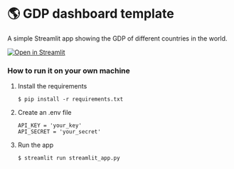 # :earth_americas: GDP dashboard template

A simple Streamlit app showing the GDP of different countries in the world.

[![Open in Streamlit](https://static.streamlit.io/badges/streamlit_badge_black_white.svg)](https://gdp-dashboard-template.streamlit.app/)

### How to run it on your own machine

1. Install the requirements

   ```
   $ pip install -r requirements.txt
   ```

2. Create an .env file
   ```
   API_KEY = 'your_key'
   API_SECRET = 'your_secret'
   ```

2. Run the app

   ```
   $ streamlit run streamlit_app.py
   ```
